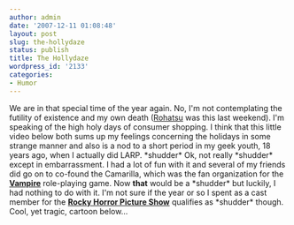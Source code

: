 ```yaml
---
author: admin
date: '2007-12-11 01:08:48'
layout: post
slug: the-hollydaze
status: publish
title: The Hollydaze
wordpress_id: '2133'
categories:
- Humor
---
```


We are in that special time of the year again. No, I'm not contemplating
the futility of existence and my own death
([Rohatsu](http://en.wikipedia.org/wiki/Rohatsu) was this last weekend).
I'm speaking of the high holy days of consumer shopping. I think that
this little video below both sums up my feelings concerning the holidays
in some strange manner and also is a nod to a short period in my geek
youth, 18 years ago, when I actually did LARP. \*shudder\* Ok, not
really \*shudder\* except in embarrassment. I had a lot of fun with it
and several of my friends did go on to co-found the Camarilla, which was
the fan organization for the
**[Vampire](http://en.wikipedia.org/wiki/Vampire:_The_Masquerade)**
role-playing game. Now **that** would be a \*shudder\* but luckily, I
had nothing to do with it. I'm not sure if the year or so I spent as a
cast member for the **[Rocky Horror Picture
Show](http://en.wikipedia.org/wiki/The_Rocky_Horror_Picture_Show)**
qualifies as \*shudder\* though. Cool, yet tragic, cartoon below...
